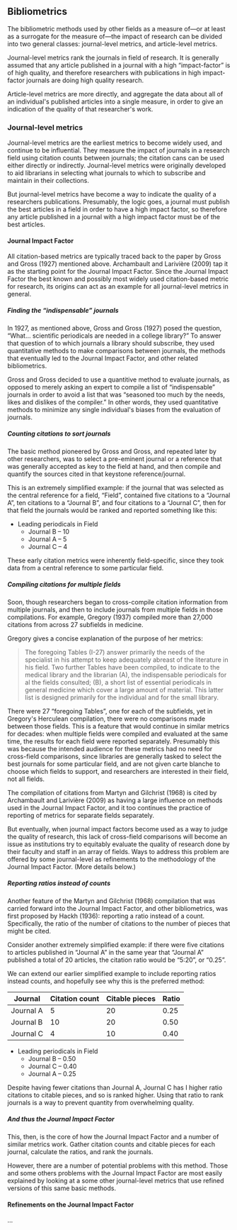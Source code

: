 ## Bibliometrics

The bibliometric methods used by other fields as a measure of&mdash;or at least as a surrogate for the measure of&mdash;the impact of research can be divided into two general classes: journal-level metrics, and article-level metrics.

Journal-level metrics rank the journals in field of research.  It is generally assumed that any article published in a journal with a high “impact-factor” is of high quality, and therefore researchers with publications in high impact-factor journals are doing high quality research. 

Article-level metrics are more directly, and aggregate the data about all of an individual's published articles into a single measure, in order to give an indication of the quality of that researcher's work.

### Journal-level metrics

Journal-level metrics are the earliest metrics to become widely used, and continue to be influential.  They measure the impact of journals in a research field using citation counts between journals; the citation cans can be used either directly or indirectly.  Journal-level metrics were originally developed to aid librarians in selecting what journals to which to subscribe and maintain in their collections.  

But journal-level metrics have become a way to indicate the quality of a researchers publications.  Presumably, the logic goes, a journal must publish the best articles in a field in order to have a high impact factor, so therefore any article published in a journal with a high impact factor must be of the best articles.

#### Journal Impact Factor

All citation-based metrics are typically traced back to the paper by Gross and Gross (1927) mentioned above. Archambault and Larivière (2009) tap it as the starting point for the Journal Impact Factor. Since the Journal Impact Factor the best known and possibly most widely used citation-based metric for research, its origins can act as an example for all journal-level metrics in general.

##### Finding the &ldquo;indispensable&rdquo; journals

In 1927, as mentioned above, Gross and Gross (1927) posed the question, “What… scientific periodicals are needed in a college library?” To answer that question of to which journals a library should subscribe, they used quantitative methods to make comparisons between journals, the methods that eventually led to the Journal Impact Factor, and other related bibliometrics.

Gross and Gross decided to use a quantitive method to evaluate journals, as opposed to merely asking an expert to compile a list of &ldquo;indispensable&rdquo; journals in order to avoid a list that was &ldquo;seasoned too much by the needs, likes and dislikes of the compiler.&rdquo;  In other words, they used quantitative methods to minimize any single individual's biases from the evaluation of journals.

##### Counting citations to sort journals

The basic method pioneered by Gross and Gross, and repeated later by other researchers, was to select a pre-eminent journal or a reference that was generally accepted as key to the field at hand, and then compile and quantify the sources cited in that keystone reference/journal.

This is an extremely simplified example: if the journal that was selected as the central reference for a field, &ldquo;Field&rdquo;, contained five citations to a &ldquo;Journal A&rdquo;, ten citations to a &ldquo;Journal B&rdquo;, and four citations to a &ldquo;Journal C&rdquo;, then for that field the journals would be ranked and reported something like this:

<ul>
<li>Leading periodicals in Field

<ul>
<li>Journal B &ndash; 10</li>
<li>Journal A &ndash; 5</li>
<li>Journal C &ndash; 4</li>
</ul></li>
</ul>

These early citation metrics were inherently field-specific, since they took data from a central reference to some particular field.

##### Compiling citations for multiple fields

Soon, though researchers began to cross-compile citation information from multiple journals, and then to include journals from multiple fields in those compilations.  For example, Gregory (1937) compiled more than 27,000 citations from across 27 subfields in medicine.

Gregory gives a concise explanation of the purpose of her metrics:

>The foregoing Tables (I-27) answer primarily the needs of the specialist in his attempt to keep adequately abreast of the literature in his field. Two further Tables have been compiled, to indicate to the medical library and the librarian (A), the indispensable periodicals for al the fields consulted; (B), a short list of essential periodicals in general medicine which cover a large amount of material. This latter list is designed primarily for the individual and for the small library.

There were 27 &ldquo;foregoing Tables&rdquo;, one for each of the subfields, yet in Gregory's Herculean compilation, there were no comparisons made between those fields.  This is a feature that would continue in similar metrics for decades: when multiple fields were compiled and evaluated at the same time, the results for each field were reported separately.  Presumably this was because the intended audience for these metrics had no need for cross-field comparisons, since libraries are generally tasked to select the best journals for some particular field, and are not given carte blanche to choose which fields to support, and researchers are interested in their field, not all fields.

The compilation of citations from Martyn and Gilchrist (1968) is cited by Archambault and Larivière (2009) as having a large influence on methods used in the Journal Impact Factor, and it too continues the practice of reporting of metrics for separate fields separately.

But eventually, when journal impact factors become used as a way to judge the quality of research, this lack of cross-field comparisons will become an issue as institutions try to equitably evaluate the quality of research done by their faculty and staff in an array of fields.  Ways to address this problem are offered by some journal-level as refinements to the methodology of the Journal Impact Factor.  (More details below.)

##### Reporting ratios instead of counts

Another feature of the Martyn and Gilchrist (1968) compilation that was carried forward into the Journal Impact Factor, and other bibliometrics, was first proposed by Hackh (1936): reporting a ratio instead of a count.  Specifically, the ratio of the number of citations to the number of pieces that might be cited.

Consider another extremely simplified example: if there were five citations to articles published in &ldquo;Journal A&rdquo; in the same year that &ldquo;Journal A&rdquo; published a total of 20 articles, the citation ratio would be &ldquo;5:20&rdquo;, or &ldquo;0.25&rdquo;.

We can extend our earlier simplified example to include reporting ratios instead counts, and hopefully see why this is the preferred method:

<table>
<thead>
<tr>
  <th>Journal</th>
  <th>Citation count</th>
  <th>Citable pieces</th>
  <th>Ratio</th>
</tr>
</thead>
<tbody>
<tr>
  <td>Journal A</td>
  <td>5</td>
  <td>20</td>
  <td>0.25</td>
</tr>
<tr>
  <td>Journal B</td>
  <td>10</td>
  <td>20</td>
  <td>0.50</td>
</tr>
<tr>
  <td>Journal C</td>
  <td>4</td>
  <td>10</td>
  <td>0.40</td>
</tr>
</tbody>
</table>
<ul>
<li>Leading periodicals in Field

<ul>
<li>Journal B &ndash; 0.50</li>
<li>Journal C &ndash; 0.40</li>
<li>Journal A &ndash; 0.25</li>
</ul></li>
</ul>

Despite having fewer citations than Journal A, Journal C has I higher ratio citations to citable pieces, and so is ranked higher.  Using that ratio to rank journals is a way to prevent quantity from overwhelming quality.

##### And thus the Journal Impact Factor

This, then, is the core of how the Journal Impact Factor and a number of similar metrics work.  Gather citation counts and citable pieces for each journal, calculate the ratios, and rank the journals.

However, there are a number of potential problems with this method.  Those and some others problems with the Journal Impact Factor are most easily explained by looking at a some other journal-level metrics that use refined versions of this same basic methods.

#### Refinements on the Journal Impact Factor
…
